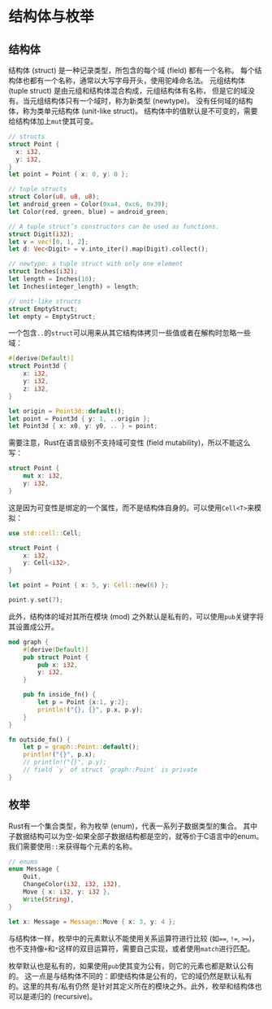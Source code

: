 # 结构体与枚举

## 结构体

结构体 (struct) 是一种记录类型，所包含的每个域 (field) 都有一个名称。
每个结构体也都有一个名称，通常以大写字母开头，使用驼峰命名法。
元组结构体 (tuple struct) 是由元组和结构体混合构成，元组结构体有名称，
但是它的域没有。当元组结构体只有一个域时，称为新类型 (newtype)。
没有任何域的结构体，称为类单元结构体 (unit-like struct)。
结构体中的值默认是不可变的，需要给结构体加上`mut`使其可变。

```rust
// structs
struct Point {
  x: i32,
  y: i32,
}
let point = Point { x: 0, y: 0 };

// tuple structs
struct Color(u8, u8, u8);
let android_green = Color(0xa4, 0xc6, 0x39);
let Color(red, green, blue) = android_green;

// A tuple struct’s constructors can be used as functions.
struct Digit(i32);
let v = vec![0, 1, 2];
let d: Vec<Digit> = v.into_iter().map(Digit).collect();

// newtype: a tuple struct with only one element
struct Inches(i32);
let length = Inches(10);
let Inches(integer_length) = length;

// unit-like structs
struct EmptyStruct;
let empty = EmptyStruct;
```

一个包含`..`的`struct`可以用来从其它结构体拷贝一些值或者在解构时忽略一些域：

```rust
#[derive(Default)]
struct Point3d {
    x: i32,
    y: i32,
    z: i32,
}

let origin = Point3d::default();
let point = Point3d { y: 1, ..origin };
let Point3d { x: x0, y: y0, .. } = point;
```

需要注意，Rust在语言级别不支持域可变性 (field mutability)，所以不能这么写：

```rust
struct Point {
    mut x: i32,
    y: i32,
}
```

这是因为可变性是绑定的一个属性，而不是结构体自身的。可以使用`Cell<T>`来模拟：

```rust
use std::cell::Cell;

struct Point {
    x: i32,
    y: Cell<i32>,
}

let point = Point { x: 5, y: Cell::new(6) };

point.y.set(7);
```

此外，结构体的域对其所在模块 (mod) 之外默认是私有的，可以使用`pub`关键字将其设置成公开。

```rust
mod graph {
    #[derive(Default)]
    pub struct Point {
        pub x: i32,
        y: i32,
    }

    pub fn inside_fn() {
        let p = Point {x:1, y:2};
        println!("{}, {}", p.x, p.y);
    }
}

fn outside_fn() {
    let p = graph::Point::default();
    println!("{}", p.x);
    // println!("{}", p.y);
    // field `y` of struct `graph::Point` is private
}
```

## 枚举
Rust有一个集合类型，称为枚举 (enum)，代表一系列子数据类型的集合。
其中子数据结构可以为空-如果全部子数据结构都是空的，就等价于C语言中的enum。
我们需要使用`::`来获得每个元素的名称。

```rust
// enums
enum Message {
    Quit,
    ChangeColor(i32, i32, i32),
    Move { x: i32, y: i32 },
    Write(String),
}

let x: Message = Message::Move { x: 3, y: 4 };
```

与结构体一样，枚举中的元素默认不能使用关系运算符进行比较 (如`==`, `!=`, `>=`)，
也不支持像`+`和`*`这样的双目运算符，需要自己实现，或者使用`match`进行匹配。

枚举默认也是私有的，如果使用`pub`使其变为公有，则它的元素也都是默认公有的。
这一点是与结构体不同的：即使结构体是公有的，它的域仍然是默认私有的。这里的共有/私有仍然
是针对其定义所在的模块之外。此外，枚举和结构体也可以是递归的 (recursive)。

